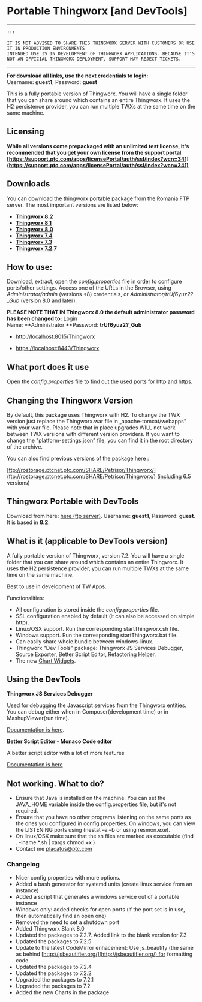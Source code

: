 # Portable Thingworx [and DevTools]

***

    !!! 

    IT IS NOT ADVISED TO SHARE THIS THINGWORX SERVER WITH CUSTOMERS OR USE IT IN PRODUCTION ENVIRONMENTS
    INTENDED USE IS IN DEVELOPMENT OF THINGWORX APPLICATIONS. BECAUSE IT'S NOT AN OFFICIAL THINGWORX DEPLOYMENT, SUPPORT MAY REJECT TICKETS.

***

**For download all links, use the next credentials to login:** Username: **guest1**, Password: **guest**

This is a fully portable version of Thingworx. You will have a single folder that you can share around which contains an entire Thingworx. It uses the H2 persistence provider, you can run multiple TWXs at the same time on the same machine. 

## Licensing
**While all versions come prepackaged with an unlimited test license, it's recommended that you get your own license from the support portal [https://support.ptc.com/apps/licensePortal/auth/ssl/index?wcn=341](https://support.ptc.com/apps/licensePortal/auth/ssl/index?wcn=341)**

## Downloads

You can download the thingworx portable package from the Romania FTP server. The most important versions are listed below:

* [**Thingworx 8.2**](ftp://rostorage.ptcnet.ptc.com/SHARE/Petrisor/Thingworx/Thingworx_8.2_Blank.zip)
* [**Thingworx 8.1**](ftp://rostorage.ptcnet.ptc.com/SHARE/Petrisor/Thingworx/Thingworx_8.1_Blank.zip)
* [**Thingworx 8.0**](ftp://rostorage.ptcnet.ptc.com/SHARE/Petrisor/Thingworx/Thingworx_8.0_Blank.zip)
* [**Thingworx 7.4**](ftp://rostorage.ptcnet.ptc.com/SHARE/Petrisor/Thingworx/Thingworx_7.4_Blank.zip)
* [**Thingworx 7.3**](ftp://rostorage.ptcnet.ptc.com/SHARE/Petrisor/Thingworx/Thingworx_7.3_Blank.zip)
* [**Thingworx 7.2.7**](ftp://rostorage.ptcnet.ptc.com/SHARE/Petrisor/Thingworx/Thingworx_7.2.7_Blank.zip)

## How to use:

Download, extract, open the _config.properties_ file in order to configure ports/other settings. Access one of the URLs in the Browser, using _Administrator/admin_ (versions \<8) credentials, or _Administrator/trUf6yuz2?\_Gub_ (version 8.0 and later).

**PLEASE NOTE THAT IN Thingworx 8.0 the default administrator password has been changed to:** Login Name: **Administrator **Password: **trUf6yuz2?_Gub**

*   [http://localhost:8015/Thingworx](http://localhost:8015/Thingworx)

*   [https://localhost:8443/Thingworx](https://localhost:8443/Thingworx)

## What port does it use

Open the _config.properties_ file to find out the used ports for http and https.

## Changing the Thingworx Version

By default, this package uses Thingworx with H2. To change the TWX version just replace the Thingworx.war file in „apache-tomcat/webapps” with your war file. Please note that in place upgrades WILL not work between TWX versions with different version providers. If you want to change the "platform-settings.json" file, you can find it in the root directory of the archive.

You can also find previous versions of the package here :

[ftp://rostorage.ptcnet.ptc.com/SHARE/Petrisor/Thingworx/](ftp://rostorage.ptcnet.ptc.com/SHARE/Petrisor/Thingworx/) (including 6.5 versions)  

## **Thingworx Portable with DevTools**  

Download from here: [here (ftp server)](ftp://rostorage.ptcnet.ptc.com/SHARE/Petrisor/Thingworx/Thingworx%208.2%20DevTools.zip). Username: **guest1**, Password: **guest**. It is based in **8.2**.

## What is it (applicable to DevTools version)

A fully portable version of Thingworx, version 7.2. You will have a single folder that you can share around which contains an entire Thingworx. It uses the H2 persistence provider, you can run multiple TWXs at the same time on the same machine.

Best to use in development of TW Apps.

Functionalities:

*   All configuration is stored inside the _config.properties_ file.
*   SSL configuration enabled by default (it can also be accessed on simple http).
*   Linux/OSX support. Run the corresponding startThingworx.sh file.
*   Windows support. Run the corresponding startThingworx.bat file.
*   Can easily share whole bundle between windows-linux.
*   Thingworx "Dev Tools" package: Thingworx JS Services Debugger, Source Exporter, Better Script Editor, Refactoring Helper.
*   The new [Chart Widgets](http://marketplace.thingworx.com/Items/Custom%20Chart%20Widgets).

## Using the DevTools


**Thingworx JS Services Debugger**

Used for debugging the Javascript services from the Thingworx entities. You can debug either when in Composer(development time) or in MashupViewer(run time).

[Documentation is here](https://share.ptc.com/sites/sales/ic/IoT%20Presales%20Enablement/Shared%20Documents/Custom%20Extensions%20and%20Edge%20MicroServers/Thingworx%20Services%20Debugger%20-%20User%20Guide.pdf).

**Better Script Editor - Monaco Code editor**

A better script editor with a lot of more features

[Documentation is here](http://roicentersvn/placatus/MonacoScriptEditorWidget)

## **Not working. What to do?**

*   Ensure that Java is installed on the machine. You can set the JAVA_HOME variable inside the config.properties file, but it's not required.
*   Ensure that you have no other programs listening on the same ports as the ones you configured in config.properties. On windows, you can view the LISTENING ports using (nestat –a –b or using resmon.exe).
*   On linux/OSX make sure that the sh files are marked as executable (find . -iname \*.sh | xargs chmod +x )
*   Contact me [placatus@ptc.com](mailto:placatus@ptc.com)

### Changelog

*   Nicer config.properties with more options.
*   Added a bash generator for systemd units (create linux service from an instance)
*   Added a script that generates a windows service out of a portable instance
*   Windows only: added checks for open ports (if the port set is in use, then automatically find an open one)
*   Removed the need to set a shutdown port
*   Added Thingworx Blank 8.0
*   Updated the packages to 7.2.7. Added link to the blank version for 7.3 
*   Updated the packages to 7.2.5 
*   Update to the latest CodeMirror enhacement: Use js_beautify (the same as behind [http://jsbeautifier.org/](http://jsbeautifier.org/) for formatting code
*   Updated the packages to 7.2.4 
*   Updated the packages to 7.2.2
*   Upgraded the packages to 7.2.1
*   Upgraded the packages to 7.2
*   Added the new Charts in the package